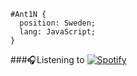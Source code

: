 ```
#Ant1N { 
  position: Sweden; 
  lang: JavaScript; 
}
```


###:headphones:Listening to
[![Spotify](https://novatorem-ant1n.vercel.app/api/spotify)](https://open.spotify.com/user/isakantin)


